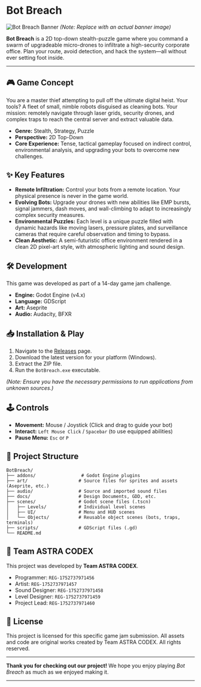 # Bot Breach

![Bot Breach Banner](https://via.placeholder.com/800x200/2D2D2D/FFFFFF?text=Bot+Breach+-+2D+Stealth+%26+Strategy) *(Note: Replace with an actual banner image)*

**Bot Breach** is a 2D top-down stealth-puzzle game where you command a swarm of upgradeable micro-drones to infiltrate a high-security corporate office. Plan your route, avoid detection, and hack the system—all without ever setting foot inside.

---

## 🎮 Game Concept

You are a master thief attempting to pull off the ultimate digital heist. Your tools? A fleet of small, nimble robots disguised as cleaning bots. Your mission: remotely navigate through laser grids, security drones, and complex traps to reach the central server and extract valuable data.

*   **Genre:** Stealth, Strategy, Puzzle
*   **Perspective:** 2D Top-Down
*   **Core Experience:** Tense, tactical gameplay focused on indirect control, environmental analysis, and upgrading your bots to overcome new challenges.

## ✨ Key Features

*   **Remote Infiltration:** Control your bots from a remote location. Your physical presence is never in the game world.
*   **Evolving Bots:** Upgrade your drones with new abilities like EMP bursts, signal jammers, dash moves, and wall-climbing to adapt to increasingly complex security measures.
*   **Environmental Puzzles:** Each level is a unique puzzle filled with dynamic hazards like moving lasers, pressure plates, and surveillance cameras that require careful observation and timing to bypass.
*   **Clean Aesthetic:** A semi-futuristic office environment rendered in a clean 2D pixel-art style, with atmospheric lighting and sound design.

## 🛠️ Development

This game was developed as part of a 14-day game jam challenge.

*   **Engine:** Godot Engine (v4.x)
*   **Language:** GDScript
*   **Art:** Aseprite
*   **Audio:** Audacity, BFXR

## 📥 Installation & Play

1.  Navigate to the [Releases](https://github.com/ASTRACODEX/BotBreach/releases) page.
2.  Download the latest version for your platform (Windows).
3.  Extract the ZIP file.
4.  Run the `BotBreach.exe` executable.

*(Note: Ensure you have the necessary permissions to run applications from unknown sources.)*

## 🕹️ Controls

*   **Movement:** Mouse / Joystick (Click and drag to guide your bot)
*   **Interact:** `Left Mouse Click` / `Spacebar` (to use equipped abilities)
*   **Pause Menu:** `Esc` or `P`

## 📁 Project Structure

```
BotBreach/
├── addons/                 # Godot Engine plugins
├── art/                   # Source files for sprites and assets (Aseprite, etc.)
├── audio/                 # Source and imported sound files
├── docs/                  # Design Documents, GDD, etc.
├── scenes/                # Godot scene files (.tscn)
│   ├── Levels/            # Individual level scenes
│   ├── UI/                # Menu and HUD scenes
│   └── Objects/           # Reusable object scenes (bots, traps, terminals)
├── scripts/               # GDScript files (.gd)
└── README.md
```

## 👥 Team ASTRA CODEX

This project was developed by **Team ASTRA CODEX**.
*   Programmer: `REG-1752737971456`
*   Artist: `REG-1752737971457`
*   Sound Designer: `REG-1752737971458`
*   Level Designer: `REG-1752737971459`
*   Project Lead: `REG-1752737971460`

## 📜 License

This project is licensed for this specific game jam submission. All assets and code are original works created by Team ASTRA CODEX. All rights reserved.

---

**Thank you for checking out our project!** We hope you enjoy playing *Bot Breach* as much as we enjoyed making it.

---
